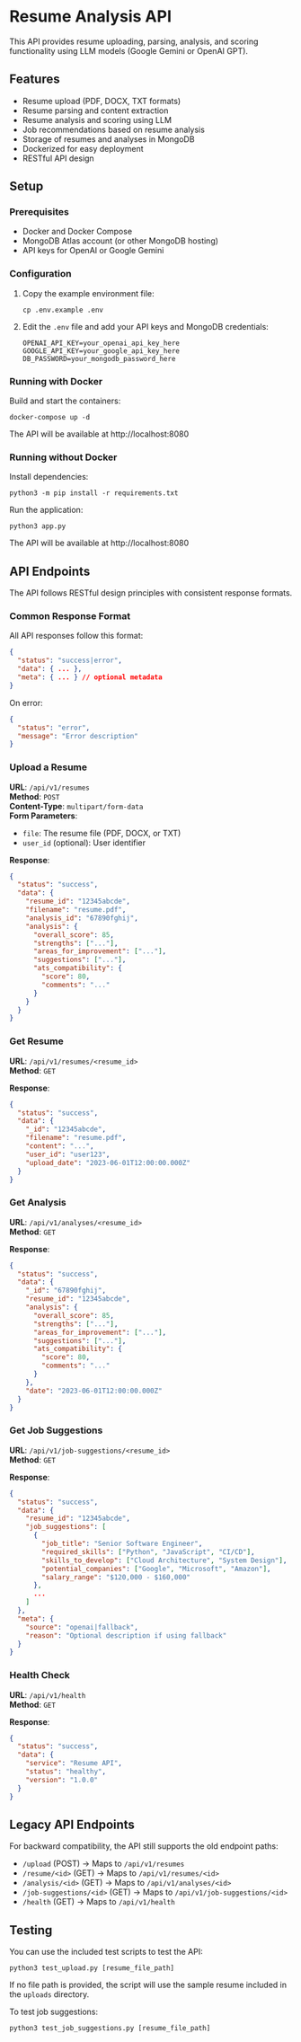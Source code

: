 # Resume Analysis API

This API provides resume uploading, parsing, analysis, and scoring functionality using LLM models (Google Gemini or OpenAI GPT).

## Features

- Resume upload (PDF, DOCX, TXT formats)
- Resume parsing and content extraction
- Resume analysis and scoring using LLM
- Job recommendations based on resume analysis
- Storage of resumes and analyses in MongoDB
- Dockerized for easy deployment
- RESTful API design

## Setup

### Prerequisites

- Docker and Docker Compose
- MongoDB Atlas account (or other MongoDB hosting)
- API keys for OpenAI or Google Gemini

### Configuration

1. Copy the example environment file:
   ```
   cp .env.example .env
   ```

2. Edit the `.env` file and add your API keys and MongoDB credentials:
   ```
   OPENAI_API_KEY=your_openai_api_key_here
   GOOGLE_API_KEY=your_google_api_key_here
   DB_PASSWORD=your_mongodb_password_here
   ```

### Running with Docker

Build and start the containers:
```
docker-compose up -d
```

The API will be available at http://localhost:8080

### Running without Docker

Install dependencies:
```
python3 -m pip install -r requirements.txt
```

Run the application:
```
python3 app.py
```

The API will be available at http://localhost:8080

## API Endpoints

The API follows RESTful design principles with consistent response formats.

### Common Response Format

All API responses follow this format:

```json
{
  "status": "success|error",
  "data": { ... },
  "meta": { ... } // optional metadata
}
```

On error:

```json
{
  "status": "error",
  "message": "Error description"
}
```

### Upload a Resume

**URL**: `/api/v1/resumes`  
**Method**: `POST`  
**Content-Type**: `multipart/form-data`  
**Form Parameters**:
- `file`: The resume file (PDF, DOCX, or TXT)
- `user_id` (optional): User identifier

**Response**:
```json
{
  "status": "success",
  "data": {
    "resume_id": "12345abcde",
    "filename": "resume.pdf",
    "analysis_id": "67890fghij",
    "analysis": {
      "overall_score": 85,
      "strengths": ["..."],
      "areas_for_improvement": ["..."],
      "suggestions": ["..."],
      "ats_compatibility": {
        "score": 80,
        "comments": "..."
      }
    }
  }
}
```

### Get Resume

**URL**: `/api/v1/resumes/<resume_id>`  
**Method**: `GET`  

**Response**:
```json
{
  "status": "success",
  "data": {
    "_id": "12345abcde",
    "filename": "resume.pdf",
    "content": "...",
    "user_id": "user123",
    "upload_date": "2023-06-01T12:00:00.000Z"
  }
}
```

### Get Analysis

**URL**: `/api/v1/analyses/<resume_id>`  
**Method**: `GET`  

**Response**:
```json
{
  "status": "success",
  "data": {
    "_id": "67890fghij",
    "resume_id": "12345abcde",
    "analysis": {
      "overall_score": 85,
      "strengths": ["..."],
      "areas_for_improvement": ["..."],
      "suggestions": ["..."],
      "ats_compatibility": {
        "score": 80,
        "comments": "..."
      }
    },
    "date": "2023-06-01T12:00:00.000Z"
  }
}
```

### Get Job Suggestions

**URL**: `/api/v1/job-suggestions/<resume_id>`  
**Method**: `GET`  

**Response**:
```json
{
  "status": "success",
  "data": {
    "resume_id": "12345abcde",
    "job_suggestions": [
      {
        "job_title": "Senior Software Engineer",
        "required_skills": ["Python", "JavaScript", "CI/CD"],
        "skills_to_develop": ["Cloud Architecture", "System Design"],
        "potential_companies": ["Google", "Microsoft", "Amazon"],
        "salary_range": "$120,000 - $160,000"
      },
      ...
    ]
  },
  "meta": {
    "source": "openai|fallback",
    "reason": "Optional description if using fallback"
  }
}
```

### Health Check

**URL**: `/api/v1/health`  
**Method**: `GET`  

**Response**:
```json
{
  "status": "success",
  "data": {
    "service": "Resume API",
    "status": "healthy",
    "version": "1.0.0"
  }
}
```

## Legacy API Endpoints

For backward compatibility, the API still supports the old endpoint paths:

- `/upload` (POST) → Maps to `/api/v1/resumes`
- `/resume/<id>` (GET) → Maps to `/api/v1/resumes/<id>`
- `/analysis/<id>` (GET) → Maps to `/api/v1/analyses/<id>`
- `/job-suggestions/<id>` (GET) → Maps to `/api/v1/job-suggestions/<id>`
- `/health` (GET) → Maps to `/api/v1/health`

## Testing

You can use the included test scripts to test the API:

```
python3 test_upload.py [resume_file_path]
```

If no file path is provided, the script will use the sample resume included in the `uploads` directory.

To test job suggestions:

```
python3 test_job_suggestions.py [resume_file_path]
``` 